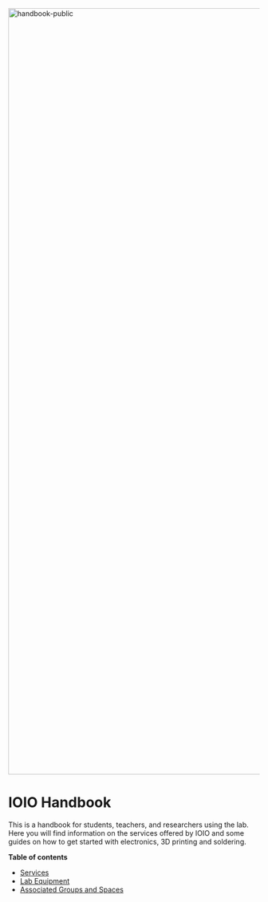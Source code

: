 <img width="1536" alt="handbook-public" src="https://github.com/user-attachments/assets/68c723a7-6005-4ac8-bb62-75fa928a9db4" />

# IOIO Handbook
This is a handbook for students, teachers, and researchers using the lab. Here you will find information on the services offered by IOIO and some guides on how to get started with electronics, 3D printing and soldering.

**Table of contents**

* [Services](services.md)
* [Lab Equipment](equipment.md)
* [Associated Groups and Spaces](associations.md)